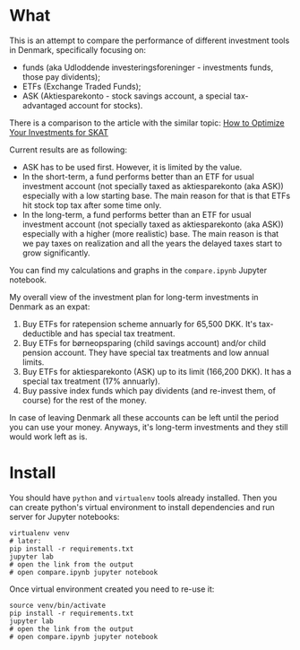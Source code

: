 # What

This is an attempt to compare the performance of different investment tools in Denmark, specifically focusing on:
* funds (aka Udloddende investeringsforeninger - investments funds, those pay dividents);
* ETFs (Exchange Traded Funds);
* ASK (Aktiesparekonto - stock savings account, a special tax-advantaged account for stocks).

There is a comparison to the article with the similar topic: [How to Optimize Your Investments for SKAT](https://fesasdelli.medium.com/how-to-optimize-your-investments-for-skat-7ea0841900c9)

Current results are as following:

* ASK has to be used first. However, it is limited by the value.
* In the short-term, a fund performs better than an ETF for usual investment account (not specially taxed as aktiesparekonto (aka ASK)) especially with a low starting base. The main reason for that is that ETFs hit stock top tax after some time only.
* In the long-term, a fund performs better than an ETF for usual investment account (not specially taxed as aktiesparekonto (aka ASK)) especially with a higher (more realistic) base. The main reason is that we pay taxes on realization and all the years the delayed taxes start to grow significantly.

You can find my calculations and graphs in the `compare.ipynb` Jupyter notebook.

My overall view of the investment plan for long-term investments in Denmark as an expat:

1. Buy ETFs for ratepension scheme annuarly for 65,500 DKK. It's tax-deductible and has special tax treatment.
2. Buy ETFs for børneopsparing (child savings account) and/or child pension account. They have special tax treatments and low annual limits.
3. Buy ETFs for aktiesparekonto (ASK) up to its limit (166,200 DKK). It has a special tax treatment (17% annuarly).
4. Buy passive index funds which pay dividents (and re-invest them, of course) for the rest of the money.

In case of leaving Denmark all these accounts can be left until the period you can use your money. Anyways, it's long-term investments and they still would work left as is.

# Install

You should have `python` and `virtualenv` tools already installed. Then you can create python's virtual environment to install dependencies and run server for Jupyter notebooks:

```
virtualenv venv
# later:
pip install -r requirements.txt
jupyter lab
# open the link from the output
# open compare.ipynb jupyter notebook
```

Once virtual environment created you need to re-use it:

```
source venv/bin/activate
pip install -r requirements.txt
jupyter lab
# open the link from the output
# open compare.ipynb jupyter notebook
```
